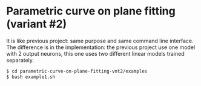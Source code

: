 # Parametric curve on plane fitting (variant #2)
It is like previous project: same purpose and same command line interface. The difference is in the implementation: the previous project use one model with 2 output neurons, this one uses two different linear models trained separately.

```bash
$ cd parametric-curve-on-plane-fitting-vnt2/examples
$ bash example1.sh
```
